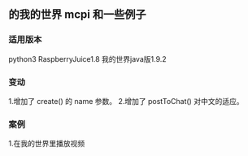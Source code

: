
## 的我的世界 mcpi 和一些例子

### 适用版本
python3
RaspberryJuice1.8
我的世界java版1.9.2

### 变动
1.增加了 create() 的 name 参数。
2.增加了 postToChat() 对中文的适应。

### 案例
1.在我的世界里播放视频
